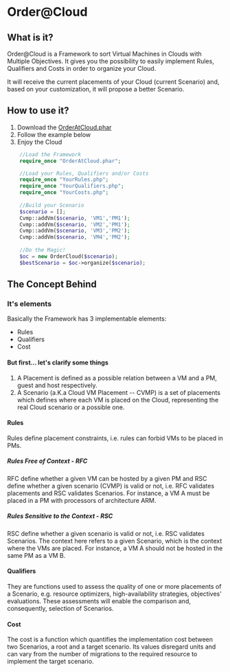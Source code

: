 # Order@Cloud
## What is it?
Order@Cloud is a Framework to sort Virtual Machines in Clouds with Multiple Objectives.
It gives you the possibility to easily implement Rules, Qualifiers and Costs in order to organize your Cloud.

It will receive the current placements of your Cloud (current Scenario) and, based on your customization, it will propose a better Scenario.

## How to use it?
1. Download the [OrderAtCloud.phar](https://github.com/arthurd2/order-at-cloud/raw/master/build/OrderAtCloud.phar)
2. Follow the example below
3. Enjoy the Cloud
```php
	//Load the Framework
	require_once "OrderAtCloud.phar";

	//Load your Rules, Qualifiers and/or Costs
	require_once "YourRules.php";
	require_once "YourQualifiers.php";
	require_once "YourCosts.php";
	
	//Build your Scenario
	$scenario = [];
	Cvmp::addVm($scenario, 'VM1','PM1');
	Cvmp::addVm($scenario, 'VM2','PM1');
	Cvmp::addVm($scenario, 'VM3','PM2');
	Cvmp::addVm($scenario, 'VM4','PM2');
	
	//Do the Magic!
	$oc = new OrderCloud($scenario);
	$bestScenario = $oc->organize($scenario);
```

## The Concept Behind
### It's elements
Basically the Framework has 3 implementable elements:
- Rules
- Qualifiers
- Cost

#### But first... let's clarify some things
1. A Placement is defined as a possible relation between a VM and a PM, guest and host respectively.
2. A Scenario (a.K.a Cloud VM Placement -- CVMP) is a set of placements which defines where each VM is placed on the Cloud, representing the real Cloud scenario or a possible one.

#### Rules
Rules  define placement constraints, i.e. rules can forbid VMs to be placed in PMs.

##### Rules Free of Context - RFC
RFC define whether a given VM can be hosted by a given PM and RSC define whether a given scenario (CVMP) is valid or not, i.e. RFC validates placements and RSC validates Scenarios. 
For instance, a VM A must be placed in a PM with processors of architecture ARM.

##### Rules Sensitive to the Context - RSC
RSC define whether a given scenario is valid or not, i.e. RSC validates Scenarios. 
The context here refers to a given Scenario, which is the context where the VMs are placed. 
For instance, a VM A should not be hosted in the same PM as a VM B.


#### Qualifiers
They are functions used to assess the quality of one or more placements of a Scenario, e.g. resource optimizers, high-availability strategies, objectives' evaluations. 
These assessments will enable the comparison and, consequently, selection of Scenarios.

#### Cost
The cost is a function which quantifies the implementation cost between two Scenarios, a root and a target scenario.
Its values disregard units and can vary from the number of migrations to the required resource to implement the target scenario.
